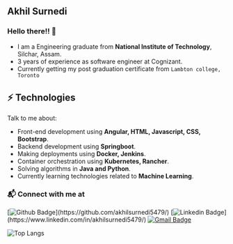 ## Akhil Surnedi

### Hello there!! 👋

- I am a Engineering graduate from **National Institute of Technology**, Silchar, Assam. <br>
- 3 years of experience as software engineer at Cognizant. <br>
- Currently getting my post graduation certificate from `Lambton college, Toronto`

## ⚡ Technologies
Talk to me about:
- Front-end development using **Angular, HTML, Javascript, CSS, Bootstrap**.
- Backend development using **Springboot**.
- Making deployments using **Docker, Jenkins**.
- Container orchestration using **Kubernetes, Rancher**.
- Solving algorithms in **Java and Python**.
- Currently learning technologies related to **Machine Learning**.

### 📬 Connect with me at
[![Github Badge](http://img.shields.io/badge/-akhilsurnedi5479-black?style=flat-square&logo=github&link=[https://github.com/Defcon27/](https://github.com/akhilsurnedi5479/))](https://github.com/akhilsurnedi5479/) 
[![Linkedin Badge](https://img.shields.io/badge/-akhilsurnedi5479-blue?style=flat-square&logo=Linkedin&logoColor=white&link=[https://www.linkedin.com/in/akhilsurnedi5479/](https://github.com/akhilsurnedi5479/))](https://www.linkedin.com/in/akhilsurnedi5479/)
[![Gmail Badge](https://img.shields.io/badge/-akhilsurnedi5479@gmail.com-c14438?style=flat-square&logo=Gmail&logoColor=white&link=mailto:akhilsurnedi5479@gmail.com)](mailto:akhilsurnedi5479@gmail.com)


![Top Langs](https://github-readme-stats.vercel.app/api/top-langs/?username=akhilsurnedi5479&layout=compact&theme=dracula)


<!--
**akhilsurnedi5479/akhilsurnedi5479** is a ✨ _special_ ✨ repository because its `README.md` (this file) appears on your GitHub profile.

Here are some ideas to get you started:

- 🔭 I’m currently working on ...
- 🌱 I’m currently learning ...
- 👯 I’m looking to collaborate on ...
- 🤔 I’m looking for help with ...
- 💬 Ask me about ...
- 📫 How to reach me: ...
- 😄 Pronouns: ...
- ⚡ Fun fact: ...
-->
